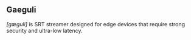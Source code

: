 Gaeguli
-------
*[gæguli]* is SRT streamer designed for edge devices that require strong security and ultra-low latency.
